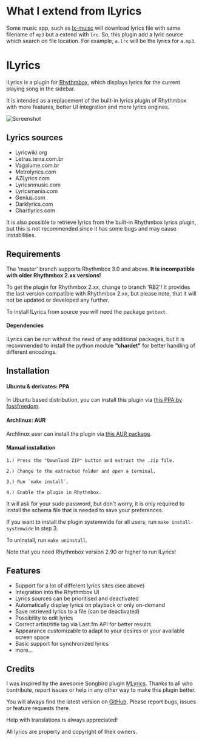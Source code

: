 # What I extend from lLyrics
Some music app, such as [lx-muisc](https://github.com/lyswhut/lx-music-desktop) will download lyrics file with same filename of `mp3` but a extend with `lrc`. So, this plugin add a lyric source which search on file location. For example, `a.lrc` will be the lyrics for `a.mp3`.

lLyrics
===============

lLyrics is a plugin for [Rhythmbox](http://projects.gnome.org/rhythmbox/), which displays lyrics for the current playing song in the sidebar.

It is intended as a replacement of the built-in lyrics plugin of Rhythmbox with more features, better UI integration and more lyrics engines.



![Screenshot](img/screenshot-small.png)




Lyrics sources
---------------

  - Lyricwiki.org
  - Letras.terra.com.br
  - Vagalume.com.br
  - Metrolyrics.com
  - AZLyrics.com
  - Lyricsnmusic.com
  - Lyricsmania.com
  - Genius.com
  - Darklyrics.com
  - Chartlyrics.com

It is also possible to retrieve lyrics from the built-in Rhythmbox lyrics plugin, but this is not recommended since it has some bugs and may cause instabilities.




Requirements
---------------

The 'master' branch supports Rhythmbox 3.0 and above. **It is incompatible with older Rhythmbox 2.xx versions!**

To get the plugin for Rhythmbox 2.xx, change to branch 'RB2'! It provides the last version compatible with Rhythmbox 2.xx, but please note, that it will not be updated or developed any further.

To install lLyrics from source you will need the package `gettext`.

#### Dependencies ####

lLyrics can be run without the need of any additional packages, but it is recommended to install the python module **"chardet"** for better handling of different encodings.



Installation
---------------

#### Ubuntu & derivates: PPA ####

In Ubuntu based distribution, you can install this plugin via [this PPA by fossfreedom](https://launchpad.net/~fossfreedom/+archive/rhythmbox-plugins).

#### Archlinux: AUR ####

Archlinux user can install the plugin via [this AUR package](https://aur.archlinux.org/packages/rhythmbox-llyrics/).

#### Manual installation ####

	1.) Press the "Download ZIP" button and extract the .zip file.

	2.) Change to the extracted folder and open a terminal.

	3.) Run `make install`.

	4.) Enable the plugin in Rhythmbox.

It will ask for your sudo password, but don't worry, it is only required to install the schema file that is needed to save your preferences.

If you want to install the plugin systemwide for all users, run `make install-systemwide` in step 3.

To uninstall, run `make uninstall`.

Note that you need Rhythmbox version 2.90 or higher to run lLyrics!




Features
---------------
  - Support for a lot of different lyrics sites (see above)
  - Integration into the Rhythmbox UI
  - Lyrics sources can be prioritised and deactivated
  - Automatically display lyrics on playback or only on-demand
  - Save retrieved lyrics to a file (can be deactivated)
  - Possibility to edit lyrics
  - Correct artist/title tag via Last.fm API for better results
  - Appearance customizable to adapt to your desires or your available screen space
  - Basic support for synchronized lyrics
  - more...




Credits
---------------

I was inspired by the awesome Songbird plugin [MLyrics](https://github.com/FreeleX/MLyrics).
Thanks to all who contribute, report issues or help in any other way to make this plugin better.

You will always find the latest version on [GitHub](https://github.com/dmo60/lLyrics).
Please report bugs, issues or feature requests there.

Help with translations is always appreciated!

All lyrics are property and copyright of their owners.
